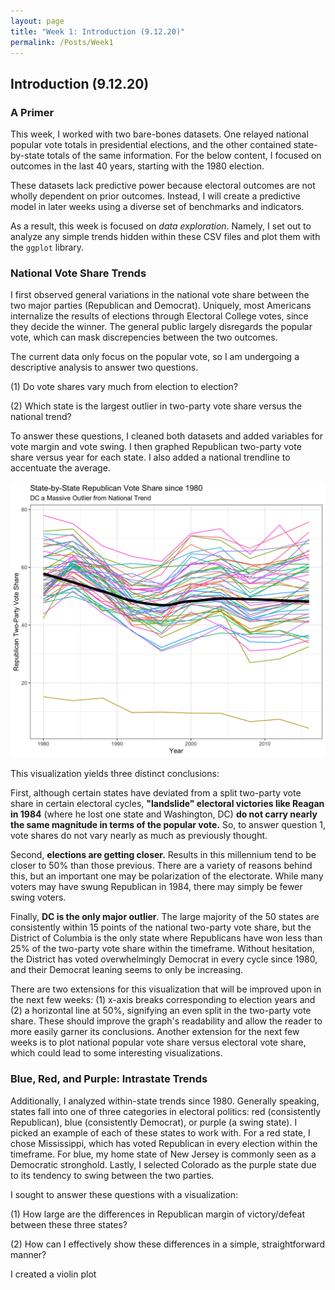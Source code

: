 ```yaml
---
layout: page
title: "Week 1: Introduction (9.12.20)"
permalink: /Posts/Week1
---
```


## Introduction (9.12.20)

### A Primer

This week, I worked with two bare-bones datasets. One relayed national popular vote totals in presidential elections, and the other contained state-by-state totals of the same information. For the below content, I focused on outcomes in the last 40 years, starting with the 1980 election.

These datasets lack predictive power because electoral outcomes are not wholly dependent on prior outcomes. Instead, I will create a predictive model in later weeks using a diverse set of benchmarks and indicators.

As a result, this week is focused on *data exploration*. Namely, I set out to analyze any simple trends hidden within these CSV files and plot them with the `ggplot` library.

### National Vote Share Trends

I first observed general variations in the national vote share between the two major parties (Republican and Democrat). Uniquely, most Americans internalize the results of elections through Electoral College votes, since they decide the winner. The general public largely disregards the popular vote, which can mask discrepencies between the two outcomes.

The current data only focus on the popular vote, so I am undergoing a descriptive analysis to answer two questions.

(1) Do vote shares vary much from election to election?

(2) Which state is the largest outlier in two-party vote share versus the national trend?

To answer these questions, I cleaned both datasets and added variables for vote margin and vote swing. I then graphed Republican two-party vote share versus year for each state. I also added a national trendline to accentuate the average.

![National Vote Share Trends](../Plots/week1plot1.png)

This visualization yields three distinct conclusions:

First, although certain states have deviated from a split two-party vote share in certain electoral cycles, **"landslide" electoral victories like Reagan in 1984** (where he lost one state and Washington, DC) **do not carry nearly the same magnitude in terms of the popular vote.** So, to answer question 1, vote shares do not vary nearly as much as previously thought.

Second, **elections are getting closer.** Results in this millennium tend to be closer to 50% than those previous. There are a variety of reasons behind this, but an important one may be polarization of the electorate. While many voters may have swung Republican in 1984, there may simply be fewer swing voters.

Finally, **DC is the only major outlier**. The large majority of the 50 states are consistently within 15 points of the national two-party vote share, but the District of Columbia is the only state where Republicans have won less than 25% of the two-party vote share within the timeframe. Without hesitation, the District has voted overwhelmingly Democrat in every cycle since 1980, and their Democrat leaning seems to only be increasing.

There are two extensions for this visualization that will be improved upon in the next few weeks: (1) x-axis breaks corresponding to election years and (2) a horizontal line at 50%, signifying an even split in the two-party vote share. These should improve the graph's readability and allow the reader to more easily garner its conclusions. Another extension for the next few weeks is to plot national popular vote share versus electoral vote share, which could lead to some interesting visualizations.

### Blue, Red, and Purple: Intrastate Trends

Additionally, I analyzed within-state trends since 1980. Generally speaking, states fall into one of three categories in electoral politics: red (consistently Republican), blue (consistently Democrat), or purple (a swing state). I picked an example of each of these states to work with. For a red state, I chose Mississippi, which has voted Republican in every election within the timeframe. For blue, my home state of New Jersey is commonly seen as a Democratic stronghold. Lastly, I selected Colorado as the purple state due to its tendency to swing between the two parties.

I sought to answer these questions with a visualization:

(1) How large are the differences in Republican margin of victory/defeat between these three states?

(2) How can I effectively show these differences in a simple, straightforward manner?



I created a violin plot 